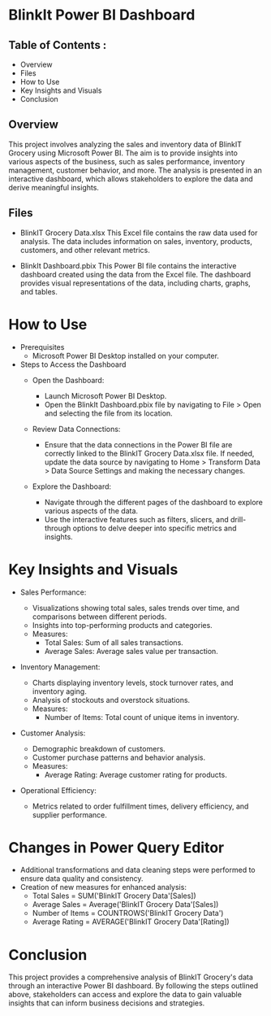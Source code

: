 # BlinkIt Power BI Dashboard

## Table of Contents :
 - Overview
 - Files
 - How to Use
 - Key Insights and Visuals
 - Conclusion

## Overview
This project involves analyzing the sales and inventory data of BlinkIT Grocery using Microsoft Power BI. The aim is to provide insights into various aspects of the business, such as sales performance, inventory management, customer behavior, and more. The analysis is presented in an interactive dashboard, which allows stakeholders to explore the data and derive meaningful insights.

## Files
  - BlinkIT Grocery Data.xlsx
This Excel file contains the raw data used for analysis. The data includes information on sales, inventory, products, customers, and other relevant metrics.

 - BlinkIt Dashboard.pbix
This Power BI file contains the interactive dashboard created using the data from the Excel file. The dashboard provides visual representations of the data, including charts, graphs, and tables.

# How to Use
- Prerequisites
  - Microsoft Power BI Desktop installed on your computer.
- Steps to Access the Dashboard
   - Open the Dashboard:
      - Launch Microsoft Power BI Desktop.
      - Open the BlinkIt Dashboard.pbix file by navigating to File > Open and selecting the file from its location.
 
   - Review Data Connections:
      - Ensure that the data connections in the Power BI file are correctly linked to the BlinkIT Grocery Data.xlsx file. If needed, update the data source by navigating to Home > Transform Data > Data Source Settings and making the necessary changes.

   - Explore the Dashboard:
      - Navigate through the different pages of the dashboard to explore various aspects of the data.
      - Use the interactive features such as filters, slicers, and drill-through options to delve deeper into specific metrics and insights.

# Key Insights and Visuals
- Sales Performance:
  - Visualizations showing total sales, sales trends over time, and comparisons between different periods.
  - Insights into top-performing products and categories.
  - Measures:
       - Total Sales: Sum of all sales transactions.
       - Average Sales: Average sales value per transaction.

- Inventory Management:
  - Charts displaying inventory levels, stock turnover rates, and inventory aging.
  - Analysis of stockouts and overstock situations.
  - Measures:
      - Number of Items: Total count of unique items in inventory.

- Customer Analysis:
  - Demographic breakdown of customers.
  - Customer purchase patterns and behavior analysis.
  - Measures:
      - Average Rating: Average customer rating for products.

- Operational Efficiency:
  - Metrics related to order fulfillment times, delivery efficiency, and supplier performance.

# Changes in Power Query Editor
- Additional transformations and data cleaning steps were performed to ensure data quality and consistency.
- Creation of new measures for enhanced analysis:
   - Total Sales = SUM('BlinkIT Grocery Data'[Sales])
   - Average Sales = Average('BlinkIT Grocery Data'[Sales])
   - Number of Items = COUNTROWS('BlinkIT Grocery Data')
   - Average Rating = AVERAGE('BlinkIT Grocery Data'[Rating])

# Conclusion
This project provides a comprehensive analysis of BlinkIT Grocery's data through an interactive Power BI dashboard. By following the steps outlined above, stakeholders can access and explore the data to gain valuable insights that can inform business decisions and strategies.
